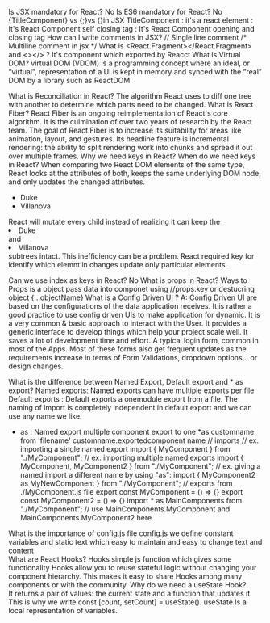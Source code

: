 
Is JSX mandatory for React? 
    No
Is ES6 mandatory for React?
    No
{TitleComponent} vs {<TitleComponent/>;}vs {<TitleComponent></TitleComponent>}in JSX
TitleComponent : it's a react element
<TitleComponent/> :  It's React Component self closing tag
<TitleComponent></TitleComponent> : It's React Component opening and closing tag
How can I write comments in JSX?
// Single line comment
/*
    Multiline comment in jsx
*/
What is <React.Fragment></React.Fragment> and <></> ?
    It's component which exported by Reacct 
What is Virtual DOM?
  virtual DOM (VDOM) is a programming concept where an ideal, or “virtual”, representation of a UI is kept in memory and synced with the “real” DOM by a library such as ReactDOM.

What is Reconciliation in React?
The algorithm React uses to diff one tree with another to determine which parts need to be changed.
What is React Fiber?
    React Fiber is an ongoing reimplementation of React's core algorithm. It is the culmination of over two years of research by the React team.
The goal of React Fiber is to increase its suitability for areas like animation, layout, and gestures. Its headline feature is incremental rendering: the ability to split rendering work into chunks and spread it out over multiple frames.
Why we need keys in React? When do we need keys in React?
When comparing two React DOM elements of the same type, React looks at the attributes of both, keeps the same underlying DOM node, and only updates the changed attributes.
<ul>
  <li>Duke</li>
  <li>Villanova</li>
</ul>
React will mutate every child instead of realizing it can keep the <li>Duke</li> and <li>Villanova</li> subtrees intact. This inefficiency can be a problem. React required key for identify which elemnt in changes update only particular elements.

Can we use index as keys in React?
No 
What is props in React? Ways to 
Props is a object pass data into componet using 
//props.key or destucring object {...objectName}
What is a Config Driven UI ?
A: Config Driven UI are based on the configurations of the data application receives. It is rather a good practice to use config driven UIs to make application for dynamic. It is a very common & basic approach to interact with the User. It provides a generic interface to develop things which help your project scale well. It saves a lot of development time and effort. A typical login form, common in most of the Apps. Most of these forms also get frequent updates as the requirements increase in terms of Form Validations, dropdown options,.. or design changes.

What is the difference between Named Export, Default export and * as export?
Named exports: Named exports can have multiple exports per file 
Default exports : Default exports a onemodule  export from a file.
The naming of import is completely independent in default export and we can use any name we like.

* as :  Named export multiple component export to one 
*as customname from 'filename'
customname.exportedcomponent name 
// imports
// ex. importing a single named export
import { MyComponent } from "./MyComponent";
// ex. importing multiple named exports
import { MyComponent, MyComponent2 } from "./MyComponent";
// ex. giving a named import a different name by using "as":
import { MyComponent2 as MyNewComponent } from "./MyComponent";
// exports from ./MyComponent.js file
export const MyComponent = () => {}
export const MyComponent2 = () => {}
import * as MainComponents from "./MyComponent";
// use MainComponents.MyComponent and MainComponents.MyComponent2
here

What is the importance of config.js file
config.js we define constant variables and static text which easy to maintain and easy to change text and content  
What are React Hooks?
Hooks simple js function which gives some functionality 
 Hooks allow you to reuse stateful logic without changing your component hierarchy. This makes it easy to share Hooks among many components or with the community.
Why do we need a useState Hook?  
It returns a pair of values: the current state and a function that updates it. This is why we write const [count, setCount] = useState(). useState Is a local representation of variables.
